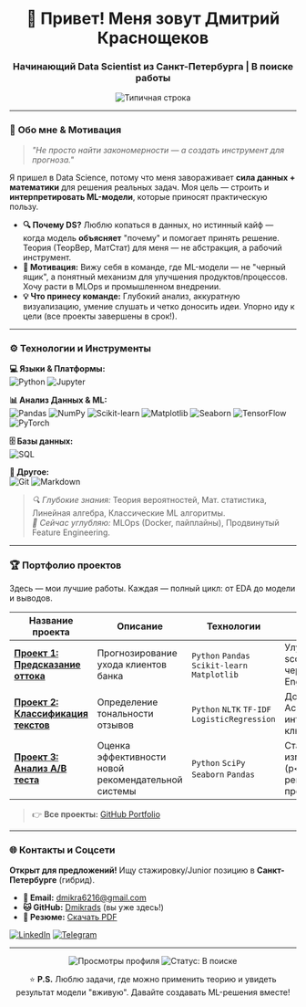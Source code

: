 <h1 align="center">👋 Привет! Меня зовут Дмитрий Краснощеков</h1>
<h3 align="center">Начинающий Data Scientist из Санкт-Петербурга | В поиске работы </h3>

<p align="center">
  <img src="https://readme-typing-svg.demolab.com?font=Fira+Code&size=22&duration=3000&pause=1000&color=22D3F7&center=true&vCenter=true&width=500&lines=DS+%7C+ML+Enthusiast+%7C+Theory+Lover;Turning+Data+into+Decisions+%F0%9F%93%8A;Open+for+Collaboration+%F0%9F%91%8B" alt="Типичная строка" />
</p>

---

### 🧠 **Обо мне & Мотивация**
> *"Не просто найти закономерности — а создать инструмент для прогноза."* 

Я пришел в Data Science, потому что меня завораживает **сила данных + математики** для решения реальных задач. Моя цель — строить и **интерпретировать ML-модели**, которые приносят практическую пользу. 

*   **🔍 Почему DS?** Люблю копаться в данных, но истинный кайф — когда модель **объясняет** "почему" и помогает принять решение. Теория (ТеорВер, МатСтат) для меня — не абстракция, а рабочий инструмент.
*   **🚀 Мотивация:** Вижу себя в команде, где ML-модели — не "черный ящик", а понятный механизм для улучшения продуктов/процессов. Хочу расти в MLOps и промышленном внедрении.
*   **💡 Что принесу команде:** Глубокий анализ, аккуратную визуализацию, умение слушать и четко доносить идеи. Упорно иду к цели (все проекты завершены в срок!).

---

### ⚙️ **Технологии и Инструменты**
**💻 Языки & Платформы:**  
![Python](https://img.shields.io/badge/-Python-%233776AB?logo=python&logoColor=white)
![Jupyter](https://img.shields.io/badge/-Jupyter-%23F37626?logo=jupyter&logoColor=white)

**📊 Анализ Данных & ML:**  
![Pandas](https://img.shields.io/badge/-Pandas-%23150458?logo=pandas&logoColor=white)
![NumPy](https://img.shields.io/badge/-NumPy-%23013243?logo=numpy&logoColor=white)
![Scikit-learn](https://img.shields.io/badge/-Scikit--Learn-%23F7931E?logo=scikitlearn&logoColor=white)
![Matplotlib](https://img.shields.io/badge/-Matplotlib-%230055A6?logo=matplotlib&logoColor=white)
![Seaborn](https://img.shields.io/badge/-Seaborn-%2343B7B5)
![TensorFlow](https://img.shields.io/badge/-TensorFlow-%23FF6F00?logo=tensorflow&logoColor=white)
![PyTorch](https://img.shields.io/badge/-PyTorch-%23EE4C2C?logo=pytorch&logoColor=white)

**🗄️ Базы данных:**  
![SQL](https://img.shields.io/badge/-SQL-%23CC2927?logo=postgresql&logoColor=white)

**🧰 Другое:**  
![Git](https://img.shields.io/badge/-Git-%23F05032?logo=git&logoColor=white)
![Markdown](https://img.shields.io/badge/-Markdown-%23000000?logo=markdown&logoColor=white)

> *🔍 Глубокие знания:* Теория вероятностей, Мат. статистика, Линейная алгебра, Классические ML алгоритмы.  
> *🌱 Сейчас углубляю:* MLOps (Docker, пайплайны), Продвинутый Feature Engineering.

---

### 🏆 **Портфолио проектов**
Здесь — мои лучшие работы. Каждая — полный цикл: от EDA до модели и выводов.

| Название проекта | Описание | Технологии | Ключевые результаты |
|------------------|----------|------------|---------------------|
| **[Проект 1: Предсказание оттока](ссылка_на_проект_1)** | Прогнозирование ухода клиентов банка | `Python` `Pandas` `Scikit-learn` `Matplotlib` | Улучшил F1-score на 18% через Feature Engineering |
| **[Проект 2: Классификация текстов](ссылка_на_проект_2)** | Определение тональности отзывов | `Python` `NLTK` `TF-IDF` `LogisticRegression` | Достиг Accuracy=0.87, интерпретировал ключевые слова |
| **[Проект 3: Анализ A/B теста](ссылка_на_проект_3)** | Оценка эффективности новой рекомендательной системы | `Python` `SciPy` `Seaborn` `Pandas` | Стат. значимость изменений (p<0.01), рекомендации продукту |

> 👉 **Все проекты:** [GitHub Portfolio](ссылка_на_список_репозиториев)

---

### 🌐 **Контакты и Соцсети**
**Открыт для предложений!** Ищу стажировку/Junior позицию в **Санкт-Петербурге** (гибрид).

*   **📧 Email:** [dmikra6216@gmail.com](mailto:dmikra6216@gmail.com)
*   **🐱 GitHub:** [Dmikrads](ссылка_на_GitHub) (вы уже здесь!)
*   **📄 Резюме:** [Скачать PDF](ccskrf)

[![LinkedIn](https://img.shields.io/badge/-Connect%20on%20LinkedIn-%230A66C2?logo=linkedin&style=for-the-badge)](ссылка_на_LinkedIn)
[![Telegram](https://img.shields.io/badge/-Write%20on%20Telegram-%2326A5E4?logo=telegram&style=for-the-badge)](https://t.me/ваш_телеграм)

---

<p align="center">
  <img src="https://komarev.com/ghpvc/?username=ваш_ник_на_github&label=Profile+Views&color=22D3F7&style=flat" alt="Просмотры профиля" /> 
  <img src="https://img.shields.io/badge/Status-Open_to_work-%2322D3F7?logo=githubsponsors&logoColor=white" alt="Статус: В поиске" />
</p>

<p align="center">
  ⭐ <b>P.S.</b> Люблю задачи, где можно применить теорию и увидеть результат модели "вживую". Давайте создавать ML-решения вместе!
</p>
